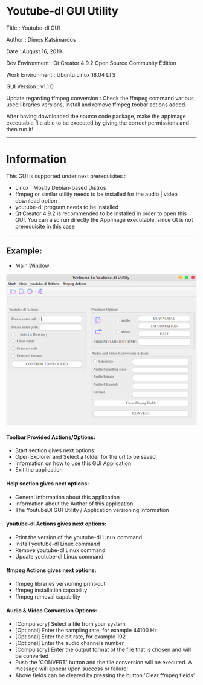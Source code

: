 # Youtube-dl GUI Utility 

Title  : Youtube-dl GUI

Author : Dimos Katsimardos

Date   : August 16, 2019

Dev Environment  : Qt Creator 4.9.2 Open Source Community Edition

Work Environment : Ubuntu Linux 18.04 LTS

GUI Version      : v1.1.0

Update regarding ffmpeg conversion : Check the ffmpeg command various used libraries versions, install and remove ffmpeg toobar actions added. 

After having downloaded the source code package, make the appimage executable file able to be executed by giving the correct permissions and then run it!

-------------------------------------------------------------------------------------------------------------------------------

# Information

This GUI is supported under next prerequisites :

* Linux | Mostly Debian-based Distros
* ffmpeg or similar utility needs to be installed for the audio | video download option
* youtube-dl program needs to be installed
* Qt Creator 4.9.2 is recommended to be installed in order to open this GUI. You can also run directly the AppImage executable, since Qt is not prerequisite in this case

-------------------------------------------------------------------------------------------------------------------------------

## Example: 

- Main Window:

![Main Window](https://github.com/dimkatsi91/Ytb_Dl_Utility_v2/blob/main/samples/App_main_window.png)

#### Toolbar Provided Actions/Options:

- Start section gives next options:
- Open Explorer and Select a folder for the url to be saved
- Information on how to use this GUI Application
- Exit the application
    
#### Help section gives next options:
- General information about this application
- Information about the Author of this application
- The YoutubeDl GUI Utility / Application versioning information
    
#### youtube-dl Actions gives next options:
- Print the version of the youtube-dl Linux command
- Install youtube-dl Linux command
- Remove youtube-dl Linux command
- Update youtube-dl Linux command

#### ffmpeg Actions gives next options:
- ffmpeg libraries versioning print-out
- ffmpeg installation capability
- ffmpeg removal capability
    
#### Audio & Video Conversion Options:
 
- [Compulsory] Select a file from your system
- [Optional] Enter the sampling rate, for example 44100 Hz
- [Optional] Enter the bit rate, for example 192
- [Optional] Enter the audio channels number
- [Compulsory] Enter the output format of the file that is chosen and will be converted
- Push the 'CONVERT' button and the file conversion will be executed. A message will appear upon success or failure!
- Above fields can be cleared by pressing the button 'Clear ffmpeg fields'
